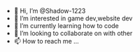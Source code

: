 - 👋 Hi, I’m @Shadow-1223
- 👀 I’m interested in game dev,website dev
- 🌱 I’m currently learning how to code
- 💞️ I’m looking to collaborate on with other 
- 📫 How to reach me ...

<!---
Shadow-1223/Shadow-1223 is a ✨ special ✨ repository because its `README.md` (this file) appears on your GitHub profile.
You can click the Preview link to take a look at your changes.
--->


